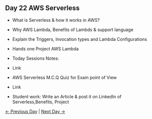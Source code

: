 ## Day 22 AWS Serverless 

 - What is Serverless & how it works in AWS?
 - Why AWS Lambda, Benefits of Lambds & support language
 - Explain the Triggers, Invocation types and Lambda Configurations
 - Hands one Project AWS Lambda
 


  - Today Sessions Notes:
  - Link
  - AWS Serverless M.C.Q Quiz for Exam point of View
  - Link

  - Student work: Write an Article & post it on LinkedIn of Serverless,Benefits, Project

 [← Previous Day](../day21/README.md) | [Next Day →](../day23/README.md)
